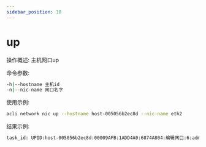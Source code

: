 ```yaml
---
sidebar_position: 10
---
```


# up
操作概述: 主机网口up

命令参数:
```bash
-h|--hostname 主机id
-n|--nic-name 网口名字
```

使用示例:
```bash
acli network nic up --hostname host-005056b2ec8d --nic-name eth2
```

结果示例:
```bash
task_id: UPID:host-005056b2ec8d:00009AFB:1ADD4A0:6874A804:编辑网口:6:admin@vtp:
```